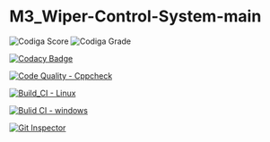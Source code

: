 # M3_Wiper-Control-System-main


![Codiga Score](https://api.codiga.io/project/33446/score/svg)
![Codiga Grade](https://api.codiga.io/project/33446/status/svg)


[![Codacy Badge](https://app.codacy.com/project/badge/Grade/9fffa92056b545eea12370978b7986c5)](https://www.codacy.com/gh/VedaHarini/M3_Wiper-Control-System-main/dashboard?utm_source=github.com&amp;utm_medium=referral&amp;utm_content=VedaHarini/M3_Wiper-Control-System-main&amp;utm_campaign=Badge_Grade)

[![Code Quality - Cppcheck](https://github.com/VedaHarini/M2-Embedded_heatcontrolsystem-main/actions/workflows/c-cpp.yml/badge.svg)](https://github.com/VedaHarini/M2-Embedded_heatcontrolsystem-main/actions/workflows/c-cpp.yml)

[![Build_CI - Linux](https://github.com/VedaHarini/M2-Embedded_heatcontrolsystem-main/actions/workflows/Linux.yml/badge.svg)](https://github.com/VedaHarini/M2-Embedded_heatcontrolsystem-main/actions/workflows/Linux.yml)

[![Bulid CI - windows](https://github.com/VedaHarini/M2-Embedded_heatcontrolsystem-main/actions/workflows/windows.yml/badge.svg)](https://github.com/VedaHarini/M2-Embedded_heatcontrolsystem-main/actions/workflows/windows.yml)

[![Git Inspector](https://github.com/VedaHarini/M2-Embedded_heatcontrolsystem-main/actions/workflows/Gitinspector.yml/badge.svg)](https://github.com/VedaHarini/M2-Embedded_heatcontrolsystem-main/actions/workflows/Gitinspector.yml)
